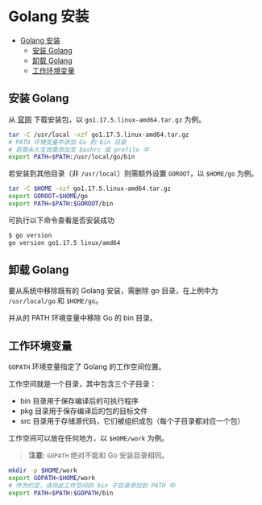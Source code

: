 # Golang 安装

- [Golang 安装](#golang-安装)
  - [安装 Golang](#安装-golang)
  - [卸载 Golang](#卸载-golang)
  - [工作环境变量](#工作环境变量)

## 安装 Golang

从 [官网](https://golang.google.cn/dl/) 下载安装包，以 `go1.17.5.linux-amd64.tar.gz` 为例。

```bash
tar -C /usr/local -xzf go1.17.5.linux-amd64.tar.gz
# PATH 环境变量中添加 Go 的 bin 目录
# 若需永久生效需添加至 bashrc 或 profile 中
export PATH=$PATH:/usr/local/go/bin
```

若安装到其他目录（非 `/usr/local`）则需额外设置 `GOROOT`，以 `$HOME/go` 为例。

```bash
tar -C $HOME -xzf go1.17.5.linux-amd64.tar.gz
export GOROOT=$HOME/go
export PATH=$PATH:$GOROOT/bin
```

可执行以下命令查看是否安装成功

```bash
$ go version
go version go1.17.5 linux/amd64
```

## 卸载 Golang

要从系统中移除既有的 Golang 安装，需删除 go 目录，在上例中为 `/usr/local/go` 和 `$HOME/go`。

并从的 PATH 环境变量中移除 Go 的 bin 目录。

## 工作环境变量

`GOPATH` 环境变量指定了 Golang 的工作空间位置。

工作空间就是一个目录，其中包含三个子目录：

- bin 目录用于保存编译后的可执行程序
- pkg 目录用于保存编译后的包的目标文件
- src 目录用于存储源代码，它们被组织成包（每个子目录都对应一个包）

工作空间可以放在任何地方，以 `$HOME/work` 为例。

> **注意:** `GOPATH` 绝对不能和 Go 安装目录相同。

```bash
mkdir -p $HOME/work
export GOPATH=$HOME/work
# 作为约定，请将此工作空间的 bin 子目录添加到 PATH 中
export PATH=$PATH:$GOPATH/bin
```
